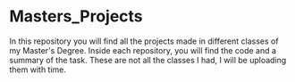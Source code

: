 # Masters_Projects
In this repository you will find all the projects made in different classes of my Master's Degree. Inside each repository, you will find the code and a summary of the task. These are not all the classes I had, I will be uploading them with time.
